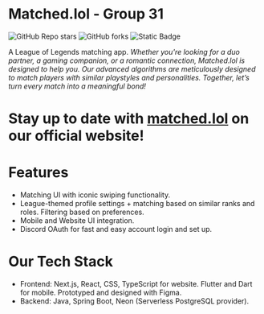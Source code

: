 # Matched.lol - Group 31
![GitHub Repo stars](https://img.shields.io/github/stars/CS196Illinois/FA24-Group31)
![GitHub forks](https://img.shields.io/github/forks/CS196Illinois/FA24-Group31)
![Static Badge](https://img.shields.io/badge/Contributors-10-blue)

A League of Legends matching app.
*Whether you're looking for a duo partner, a gaming companion, or a romantic connection, Matched.lol is designed to help you. Our advanced algorithms are meticulously designed to match players with similar playstyles and personalities. Together, let’s turn every match into a meaningful bond!*  

Stay up to date with [matched.lol](https://www.matched.lol/) on our official website!  
================================

# Features
- Matching UI with iconic swiping functionality.
- League-themed profile settings + matching based on similar ranks and roles. Filtering based on preferences. 
- Mobile and Website UI integration. 
- Discord OAuth for fast and easy account login and set up.  

# Our Tech Stack 
- Frontend: Next.js, React, CSS, TypeScript for website. Flutter and Dart for mobile. Prototyped and designed with Figma. 
- Backend: Java, Spring Boot, Neon (Serverless PostgreSQL provider).



<!-- [MVP Link](https://docs.google.com/document/d/1lXvOzdWEWjjtH6UEub9SnahQZptCqXLn/edit?usp=sharing&ouid=117718850918459954688&rtpof=true&sd=true)

Team Members: adhit2, barryl2, cywoo2, enya2, mayas9, ry25, vinayer2, ekansh82

Project Manager: jjhuang4

-->
